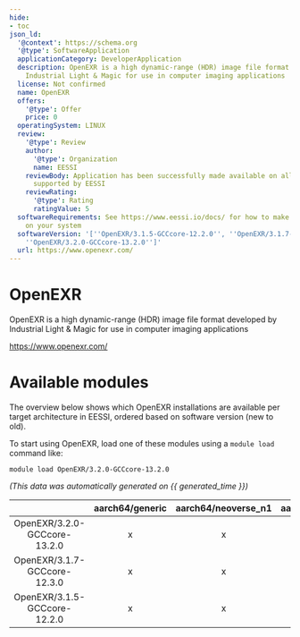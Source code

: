 ```yaml
---
hide:
- toc
json_ld:
  '@context': https://schema.org
  '@type': SoftwareApplication
  applicationCategory: DeveloperApplication
  description: OpenEXR is a high dynamic-range (HDR) image file format developed by
    Industrial Light & Magic for use in computer imaging applications
  license: Not confirmed
  name: OpenEXR
  offers:
    '@type': Offer
    price: 0
  operatingSystem: LINUX
  review:
    '@type': Review
    author:
      '@type': Organization
      name: EESSI
    reviewBody: Application has been successfully made available on all architectures
      supported by EESSI
    reviewRating:
      '@type': Rating
      ratingValue: 5
  softwareRequirements: See https://www.eessi.io/docs/ for how to make EESSI available
    on your system
  softwareVersion: '[''OpenEXR/3.1.5-GCCcore-12.2.0'', ''OpenEXR/3.1.7-GCCcore-12.3.0'',
    ''OpenEXR/3.2.0-GCCcore-13.2.0'']'
  url: https://www.openexr.com/
---
```


OpenEXR
=======


OpenEXR is a high dynamic-range (HDR) image file format developed by Industrial Light & Magic for use in computer imaging applications

https://www.openexr.com/
# Available modules


The overview below shows which OpenEXR installations are available per target architecture in EESSI, ordered based on software version (new to old).

To start using OpenEXR, load one of these modules using a `module load` command like:

```shell
module load OpenEXR/3.2.0-GCCcore-13.2.0
```

*(This data was automatically generated on {{ generated_time }})*  

| |aarch64/generic|aarch64/neoverse_n1|aarch64/neoverse_v1|aarch64/nvidia|x86_64/generic|x86_64/amd/zen2|x86_64/amd/zen3|x86_64/amd/zen4|x86_64/intel/haswell|x86_64/intel/sapphirerapids|x86_64/intel/skylake_avx512|
| :---: | :---: | :---: | :---: | :---: | :---: | :---: | :---: | :---: | :---: | :---: | :---: |
|OpenEXR/3.2.0-GCCcore-13.2.0|x|x|x|-|x|x|x|x|x|x|x|
|OpenEXR/3.1.7-GCCcore-12.3.0|x|x|x|-|x|x|x|x|x|x|x|
|OpenEXR/3.1.5-GCCcore-12.2.0|x|x|x|-|x|x|x|x|x|x|x|
